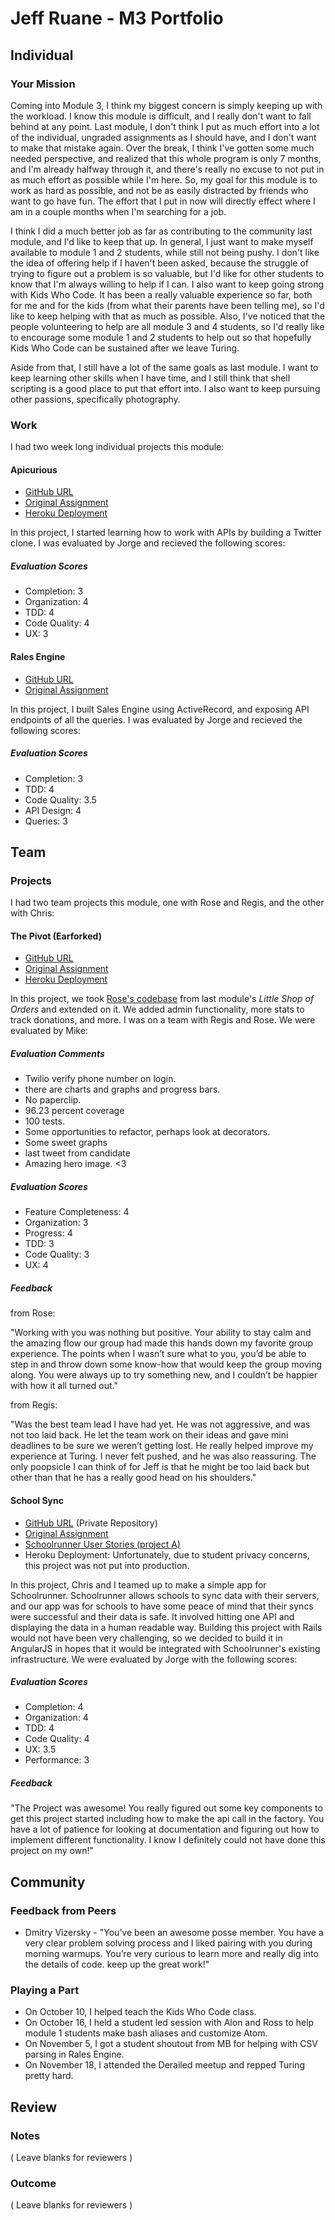 # Jeff Ruane - M3 Portfolio

## Individual

### Your Mission

Coming into Module 3, I think my biggest concern is simply keeping up with the workload. I know this module is difficult, and I really don't want to fall behind at any point. Last module, I don't think I put as much effort into a lot of the individual, ungraded assignments as I should have, and I don't want to make that mistake again. Over the break, I think I've gotten some much needed perspective, and realized that this whole program is only 7 months, and I'm already halfway through it, and there's really no excuse to not put in as much effort as possible while I'm here. So, my goal for this module is to work as hard as possible, and not be as easily distracted by friends who want to go have fun. The effort that I put in now will directly effect where I am in a couple months when I'm searching for a job.

I think I did a much better job as far as contributing to the community last module, and I'd like to keep that up. In general, I just want to make myself available to module 1 and 2 students, while still not being pushy. I don't like the idea of offering help if I haven't been asked, because the struggle of trying to figure out a problem is so valuable, but I'd like for other students to know that I'm always willing to help if I can. I also want to keep going strong with Kids Who Code. It has been a really valuable experience so far, both for me and for the kids (from what their parents have been telling me), so I'd like to keep helping with that as much as possible. Also, I've noticed that the people volunteering to help are all module 3 and 4 students, so I'd really like to encourage some module 1 and 2 students to help out so that hopefully Kids Who Code can be sustained after we leave Turing.

Aside from that, I still have a lot of the same goals as last module. I want to keep learning other skills when I have time, and I still think that shell scripting is a good place to put that effort into. I also want to keep pursuing other passions, specifically photography.

### Work

I had two week long individual projects this module:

#### Apicurious

* [GitHub URL](https://github.com/jbrr/apicurious)
* [Original Assignment](https://github.com/turingschool/lesson_plans/blob/master/ruby_03-professional_rails_applications/apicurious.md#technical-expectations)
* [Heroku Deployment](https://jbrr-apicurious.herokuapp.com)

In this project, I started learning how to work with APIs by building a Twitter clone. I was evaluated by Jorge and recieved the following scores:

##### Evaluation Scores

* Completion: 3
* Organization: 4
* TDD: 4
* Code Quality: 4
* UX: 3

#### Rales Engine

* [GitHub URL](https://github.com/jbrr/rales-engine)
* [Original Assignment](https://github.com/turingschool/lesson_plans/blob/master/ruby_03-professional_rails_applications/rails_engine.md)

In this project, I built Sales Engine using ActiveRecord, and exposing API endpoints of all the queries. I was evaluated by Jorge and recieved the following scores:

##### Evaluation Scores

* Completion: 3
* TDD: 4
* Code Quality: 3.5
* API Design: 4
* Queries: 3

## Team

### Projects

I had two team projects this module, one with Rose and Regis, and the other with Chris:

#### The Pivot (Earforked)

* [GitHub URL](https://github.com/jbrr/the_pivot)
* [Original Assignment](https://github.com/turingschool/lesson_plans/blob/master/ruby_03-professional_rails_applications/the_pivot.md)
* [Heroku Deployment](https://earforked.herokuapp.com)

In this project, we took [Rose's codebase](https://github.com/TeamConchord/Earmarked) from last module's *Little Shop of Orders* and extended on it. We added admin functionality, more stats to track donations, and more. I was on a team with Regis and Rose. We were evaluated by Mike:

##### Evaluation Comments


* Twilio verify phone number on login.
* there are charts and graphs and progress bars.
* No paperclip.
* 96.23 percent coverage
* 100 tests.
* Some opportunities to refactor, perhaps look at decorators.
* Some sweet graphs
* last tweet from candidate
* Amazing hero image. <3


##### Evaluation Scores

* Feature Completeness: 4
* Organization: 3
* Progress: 4
* TDD: 3
* Code Quality: 3
* UX: 4

##### Feedback

from Rose:

"Working with you was nothing but positive.  Your ability to stay calm and the amazing flow our group had made this hands down my favorite group experience.  The points when I wasn’t sure what to you, you’d be able to step in and throw down some know-how that would keep the group moving along.  You were always up to try something new, and I couldn’t be happier with how it all turned out."

from Regis:

"Was the best team lead I have had yet. He was not aggressive, and was not too laid back. He let the team work on their ideas and gave mini deadlines to be sure we weren’t getting lost. He really helped improve my experience at Turing. I never felt pushed, and he was also reassuring. The only poopsicle I can think of for Jeff is that he might be too laid back but other than that he has a really good head on his shoulders."

#### School Sync

* [GitHub URL](https://github.com/Schoolrunner/tssd-1507-a) (Private Repository)
* [Original Assignment](https://github.com/turingschool/lesson_plans/blob/master/ruby_03-professional_rails_applications/self_directed_project.md)
* [Schoolrunner User Stories (project A)](https://docs.google.com/document/d/1cOphM8Wqt15RL06gbKcf7S88B6nAXc2VGkyN2zPlaxg/edit#heading=h.j51wpgcw56ru)
* Heroku Deployment: Unfortunately, due to student privacy concerns, this project was not put into production.

In this project, Chris and I teamed up to make a simple app for Schoolrunner. Schoolrunner allows schools to sync data with their servers, and our app was for schools to have some peace of mind that their syncs were successful and their data is safe. It involved hitting one API and displaying the data in a human readable way. Building this project with Rails would not have been very challenging, so we decided to build it in AngularJS in hopes that it would be integrated with Schoolrunner's existing infrastructure. We were evaluated by Jorge with the following scores:

##### Evaluation Scores

* Completion: 4
* Organization: 4
* TDD: 4
* Code Quality: 4
* UX: 3.5
* Performance: 3

##### Feedback

"The Project was awesome! You really figured out some key components to get this project started including how to make the api call in the factory.  You have a lot of patience for looking at documentation and figuring out how to implement different functionality. I know I definitely could not have done this project on my own!"

## Community

### Feedback from Peers

* Dmitry Vizersky - "You’ve been an awesome posse member. You have a very clear problem solving process and I liked pairing with you during morning warmups. You’re very curious to learn more and really dig into the details of code. keep up the great work!"

### Playing a Part

* On October 10, I helped teach the Kids Who Code class.
* On October 16, I held a student led session with Alon and Ross to help module 1 students make bash aliases and customize Atom.
* On November 5, I got a student shoutout from MB for helping with CSV parsing in Rales Engine.
* On November 18, I attended the Derailed meetup and repped Turing pretty hard.

## Review

### Notes

( Leave blanks for reviewers )

### Outcome

( Leave blanks for reviewers )
